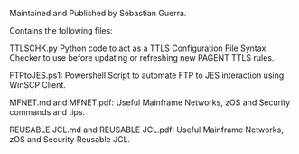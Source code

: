 Maintained and Published by Sebastian Guerra.

Contains the following files:

TTLSCHK.py
Python code to act as a TTLS Configuration File Syntax Checker to use before updating or refreshing new PAGENT TTLS rules.

FTPtoJES.ps1:
Powershell Script to automate FTP to JES interaction using WinSCP Client.

MFNET.md and MFNET.pdf:
Useful Mainframe Networks, zOS and Security commands and tips.

REUSABLE JCL.md and REUSABLE JCL.pdf:
Useful Mainframe Networks, zOS and Security Reusable JCL.

